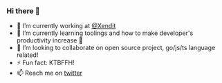 ### Hi there 👋

- 🔭 I’m currently working at [@Xendit](https://xendit.co)
- 🌱 I’m currently learning toolings and how to make developer's productivity increase 🚀
- 👯 I’m looking to collaborate on open source project, go/js/ts language related!
- ⚡ Fun fact: KTBFFH!
- 📫 Reach me on [twitter](https://twitter.com/wildan3105)
